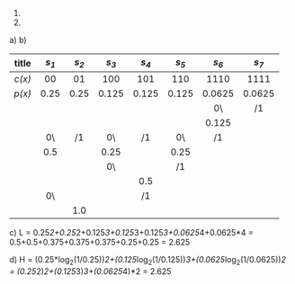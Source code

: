 1.
2.
  a)
  b)

|title|_s<sub>1</sub>_|_s<sub>2</sub>_|_s<sub>3</sub>_|_s<sub>4</sub>_|_s<sub>5</sub>_|_s<sub>6</sub>_|_s<sub>7</sub>_|
|:---:|:---:|:---:|:---:|:---:|:---:|:---:|:---:|
|_c(x)_|00|01|100|101|110|1110|1111|
|_p(x)_|0.25|0.25|0.125|0.125|0.125|0.0625|0.0625|
|      |   |   |   |   |   |0\ |/1 |
|      |   |   |   |   |   |0.125|   |
|      |0\ | /1|0\ | /1|0\ |/1 |   |
|      |0.5|   |0.25|   |0.25|   |   |
|      |   |   |0\ |   |/1 |   |   |
|      |   |   |   |0.5|   |   |   |
|      |0\ |   |   |/1 |   |   |   |
|      |   |1.0|   |   |   |   |   |

c)
L = 0.25*2+0.25*2+0.125*3+0.125*3+0.125*3+0.0625*4+0.0625*4
  = 0.5+0.5+0.375+0.375+0.375+0.25+0.25
  = 2.625
  
d)
H = (0.25*log<sub>2</sub>(1/0.25))*2+(0.125*log<sub>2</sub>(1/0.125))*3+(0.0625*log<sub>2</sub>(1/0.0625))*2
  = (0.25*2)*2+(0.125*3)*3+(0.0625*4)*2
  = 2.625
